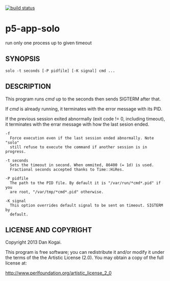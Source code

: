 [![build status](https://secure.travis-ci.org/dankogai/p5-app-solo.png)](http://travis-ci.org/dankogai/p5-app-solo)

p5-app-solo
===========

run only one process up to given timeout

SYNOPSIS
--------

````
solo -t seconds [-P pidfile] [-K signal] cmd ...
````

DESCRIPTION
-----------

This program runs *cmd* up to the seconds then sends SIGTERM after that.

If *cmd* is already running, it terminates with the error message with
its PID.

If the previous session exited abnormally (exit code != 0, including
timeout), it terminates with the errar message with how the last sesion
ended.

    -f
      Force execution even if the last session ended abnormally. Note "solo"
      still refuse to execute the command if another session is in progress.

    -t seconds
      Sets the timeout in second. When ommited, 86400 (= 1d) is used.
      Fractional seconds accepted thanks to Time::HiRes.

    -P pidfile
      The path to the PID file. By default it is "/var/run/*cmd*.pid" if you
      are root, "/var/tmp/*cmd*.pid" otherwise.

    -K signal
      This option overrides default signal to be sent on timeout. SIGTERM by
      default.

LICENSE AND COPYRIGHT
---------------------

Copyright 2013 Dan Kogai.

This program is free software; you can redistribute it and/or modify it
under the terms of the the Artistic License (2.0). You may obtain a
copy of the full license at:

<http://www.perlfoundation.org/artistic_license_2_0>
